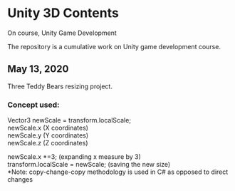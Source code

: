 # Unity 3D Contents
On course, Unity Game Development

The repository is a cumulative work on Unity game development course.

## May 13, 2020  
Three Teddy Bears resizing project.  
### Concept used:  
Vector3 newScale = transform.localScale;  
newScale.x (X coordinates)  
newScale.y (Y coordinates)  
newScale.z (Z coordinates)  
  
newScale.x \*=3; (expanding x measure by 3)   
transform.localScale = newScale; (saving the new size)  
*Note: copy-change-copy methodology is used in C# as opposed to direct changes 
